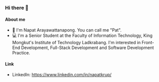 ### Hi there 👋

#### About me
- 💬 I'm Napat Arayawattanapong. You can call me "Pat".
- 💻 I'm a Senior Student at the Faculty of Information Technology, King Mongkut's Institute of Technology Ladkrabang. I'm interested in Front-End Development, Full-Stack Development and Software Development Practice. 

#### Link
- LinkedIn: https://www.linkedin.com/in/napatkrup/
